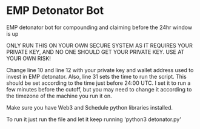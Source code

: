 # EMP Detonator Bot
EMP detonator bot for compounding and claiming before the 24hr window is up

ONLY RUN THIS ON YOUR OWN SECURE SYSTEM AS IT REQUIRES YOUR PRIVATE KEY, AND NO ONE SHOULD GET YOUR PRIVATE KEY. USE AT YOUR OWN RISK!

Change line 10 and line 12 with your private key and wallet address used to invest in EMP detonator. Also, line 31 sets the time to run the script. This should be set according to the time just before 24:00 UTC. I set it to run a few minutes before the cutoff, but you may need to change it according to the timezone of the machine you run it on.

Make sure you have Web3 and Schedule python libraries installed.

To run it just run the file and let it keep running 'python3 detonator.py'

